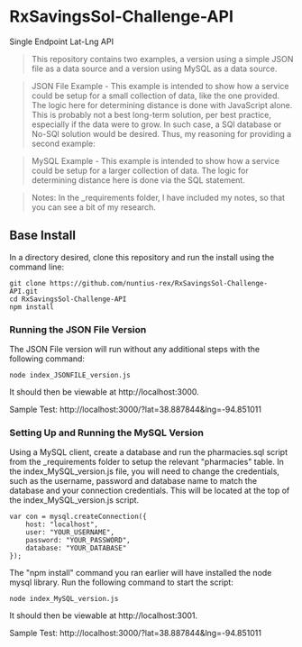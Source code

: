 # RxSavingsSol-Challenge-API

Single Endpoint Lat-Lng API

>This repository contains two examples, a version using a simple JSON file as a data source and a version using MySQL as a data source.

>JSON File Example - This example is intended to show how a service could be setup for a small collection of data, like the one provided. The logic here for determining distance is done with JavaScript alone. This is probably not a best long-term solution, per best practice, especially if the data were to grow. In such case, a SQl database or No-SQl solution would be desired. Thus, my reasoning for providing a second example:

>MySQL Example - This example is intended to show how a service could be setup for a larger collection of data. The logic for determining distance here is done via the SQL statement.

>Notes: In the _requirements folder, I have included my notes, so that you can see a bit of my research. 

## Base Install

In a directory desired, clone this repository and run the install using the command line:

```
git clone https://github.com/nuntius-rex/RxSavingsSol-Challenge-API.git
cd RxSavingsSol-Challenge-API
npm install
```

### Running the JSON File Version

The JSON File version will run without any additional steps with the following command:

```
node index_JSONFILE_version.js
```

It should then be viewable at http://localhost:3000.

Sample Test: http://localhost:3000/?lat=38.887844&lng=-94.851011

### Setting Up and Running the MySQL Version

Using a MySQL client, create a database and run the pharmacies.sql script from the _requirements folder to setup the relevant "pharmacies" table. In the index_MySQL_version.js file, you will need to change the credentials, such as the username, password and database name to match the database and your connection credentials. This will be located at the top of the index_MySQL_version.js script.

```
var con = mysql.createConnection({
    host: "localhost",
    user: "YOUR_USERNAME",
    password: "YOUR_PASSWORD",
    database: "YOUR_DATABASE"
});
```

The "npm install" command you ran earlier will have installed the node mysql library. Run the following command to start the script:

```
node index_MySQL_version.js
```

It should then be viewable at http://localhost:3001.

Sample Test: http://localhost:3000/?lat=38.887844&lng=-94.851011
